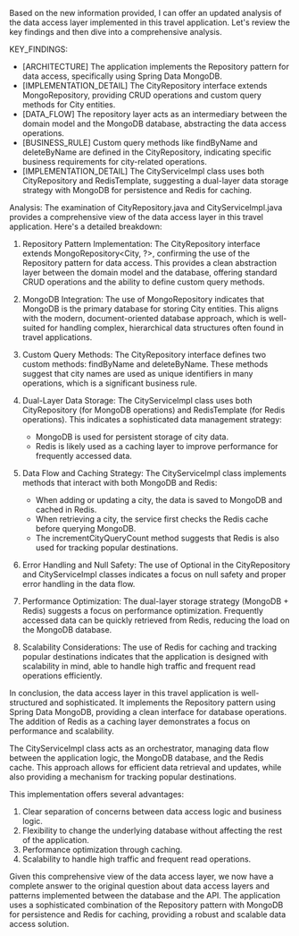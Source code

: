 Based on the new information provided, I can offer an updated analysis of the data access layer implemented in this travel application. Let's review the key findings and then dive into a comprehensive analysis.

KEY_FINDINGS:
- [ARCHITECTURE] The application implements the Repository pattern for data access, specifically using Spring Data MongoDB.
- [IMPLEMENTATION_DETAIL] The CityRepository interface extends MongoRepository, providing CRUD operations and custom query methods for City entities.
- [DATA_FLOW] The repository layer acts as an intermediary between the domain model and the MongoDB database, abstracting the data access operations.
- [BUSINESS_RULE] Custom query methods like findByName and deleteByName are defined in the CityRepository, indicating specific business requirements for city-related operations.
- [IMPLEMENTATION_DETAIL] The CityServiceImpl class uses both CityRepository and RedisTemplate, suggesting a dual-layer data storage strategy with MongoDB for persistence and Redis for caching.

Analysis:
The examination of CityRepository.java and CityServiceImpl.java provides a comprehensive view of the data access layer in this travel application. Here's a detailed breakdown:

1. Repository Pattern Implementation:
   The CityRepository interface extends MongoRepository<City, ?>, confirming the use of the Repository pattern for data access. This provides a clean abstraction layer between the domain model and the database, offering standard CRUD operations and the ability to define custom query methods.

2. MongoDB Integration:
   The use of MongoRepository indicates that MongoDB is the primary database for storing City entities. This aligns with the modern, document-oriented database approach, which is well-suited for handling complex, hierarchical data structures often found in travel applications.

3. Custom Query Methods:
   The CityRepository interface defines two custom methods: findByName and deleteByName. These methods suggest that city names are used as unique identifiers in many operations, which is a significant business rule.

4. Dual-Layer Data Storage:
   The CityServiceImpl class uses both CityRepository (for MongoDB operations) and RedisTemplate (for Redis operations). This indicates a sophisticated data management strategy:
   - MongoDB is used for persistent storage of city data.
   - Redis is likely used as a caching layer to improve performance for frequently accessed data.

5. Data Flow and Caching Strategy:
   The CityServiceImpl class implements methods that interact with both MongoDB and Redis:
   - When adding or updating a city, the data is saved to MongoDB and cached in Redis.
   - When retrieving a city, the service first checks the Redis cache before querying MongoDB.
   - The incrementCityQueryCount method suggests that Redis is also used for tracking popular destinations.

6. Error Handling and Null Safety:
   The use of Optional<City> in the CityRepository and CityServiceImpl classes indicates a focus on null safety and proper error handling in the data flow.

7. Performance Optimization:
   The dual-layer storage strategy (MongoDB + Redis) suggests a focus on performance optimization. Frequently accessed data can be quickly retrieved from Redis, reducing the load on the MongoDB database.

8. Scalability Considerations:
   The use of Redis for caching and tracking popular destinations indicates that the application is designed with scalability in mind, able to handle high traffic and frequent read operations efficiently.

In conclusion, the data access layer in this travel application is well-structured and sophisticated. It implements the Repository pattern using Spring Data MongoDB, providing a clean interface for database operations. The addition of Redis as a caching layer demonstrates a focus on performance and scalability.

The CityServiceImpl class acts as an orchestrator, managing data flow between the application logic, the MongoDB database, and the Redis cache. This approach allows for efficient data retrieval and updates, while also providing a mechanism for tracking popular destinations.

This implementation offers several advantages:
1. Clear separation of concerns between data access logic and business logic.
2. Flexibility to change the underlying database without affecting the rest of the application.
3. Performance optimization through caching.
4. Scalability to handle high traffic and frequent read operations.

Given this comprehensive view of the data access layer, we now have a complete answer to the original question about data access layers and patterns implemented between the database and the API. The application uses a sophisticated combination of the Repository pattern with MongoDB for persistence and Redis for caching, providing a robust and scalable data access solution.